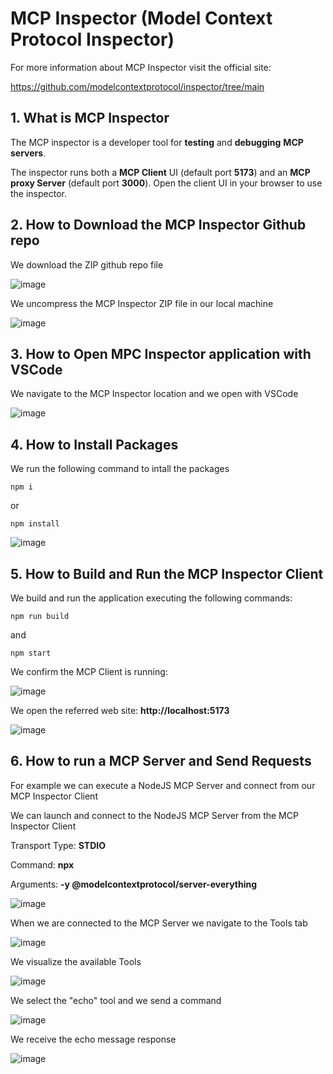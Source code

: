 # MCP Inspector (Model Context  Protocol Inspector)

For more information about MCP Inspector visit the official site:

https://github.com/modelcontextprotocol/inspector/tree/main

## 1. What is MCP Inspector

The MCP inspector is a developer tool for **testing** and **debugging** **MCP servers**.

The inspector runs both a **MCP Client** UI (default port **5173**) and an **MCP proxy Server** (default port **3000**). Open the client UI in your browser to use the inspector. 

## 2. How to Download the MCP Inspector Github repo

We download the ZIP github repo file

![image](https://github.com/user-attachments/assets/450b8744-7d29-40ee-97af-8dc8860fe623)

We uncompress the MCP Inspector ZIP file in our local machine

![image](https://github.com/user-attachments/assets/34de8f27-4077-4112-b673-d35be49470ca)

## 3. How to Open MPC Inspector application with VSCode

We navigate to the MCP Inspector location and we open with VSCode

![image](https://github.com/user-attachments/assets/b60b75b9-73ba-45c2-a322-98ce8945b4cf)

## 4. How to Install Packages 

We run the following command to intall the packages

```
npm i 
```

or 

```
npm install
```

![image](https://github.com/user-attachments/assets/4eb1bcbf-e447-4107-a20a-53fedf87e861)

## 5. How to Build and Run the MCP Inspector Client

We build and run the application executing the following commands:

```
npm run build
```

and

```
npm start
```

We confirm the MCP Client is running:

![image](https://github.com/user-attachments/assets/b23c1079-0794-40a4-a831-25e98e8cec67)

We open the referred web site:  **http://localhost:5173**

![image](https://github.com/user-attachments/assets/42eae47d-ef4c-4fd1-a286-af89d6ef46b4)

## 6. How to run a MCP Server and Send Requests

For example we can execute a NodeJS MCP Server and connect from our MCP Inspector Client

We can launch and connect to the NodeJS MCP Server from the MCP Inspector Client

Transport Type:	**STDIO**

Command:	**npx**

Arguments:	**-y @modelcontextprotocol/server-everything**

![image](https://github.com/user-attachments/assets/d25435ae-6802-4c2d-805e-5ec8e73895c0)

When we are connected to the MCP Server we navigate to the Tools tab

![image](https://github.com/user-attachments/assets/20c6f815-cc35-4292-bd67-ecb856011135)

We visualize the available Tools

![image](https://github.com/user-attachments/assets/6b0d8fb4-5277-41c7-9358-20ba77bbabb1)

We select the "echo" tool and we send a command

![image](https://github.com/user-attachments/assets/d6c931ae-2a1c-49d3-8021-c80879c2dc92)

We receive the echo message response

![image](https://github.com/user-attachments/assets/e867c9d5-0b3b-4158-95d5-c64cd28641c3)

